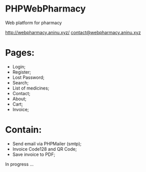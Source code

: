 # PHPWebPharmacy
Web platform for pharmacy

http://webpharmacy.aninu.xyz/
contact@webpharmacy.aninu.xyz

# Pages:
  - Login;
  - Register;
  - Lost Password;
  - Search;
  - List of medicines;
  - Contact;
  - About;
  - Cart;
  - Invoice;

# Contain:
  - Send email via PHPMailer (smtp);
  - Invoice Code128 and QR Code;
  - Save invoice to PDF;
  
 

In progress ...
